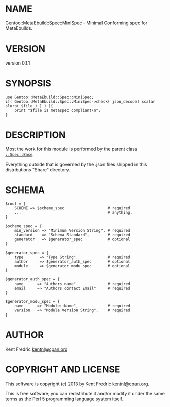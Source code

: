 # NAME

Gentoo::MetaEbuild::Spec::MiniSpec - Minimal Conforming spec for MetaEbuilds.

# VERSION

version 0.1.1

# SYNOPSIS

    use Gentoo::MetaEbuild::Spec::MiniSpec;
    if( Gentoo::MetaEbuild::Spec::MiniSpec->check( json_decode( scalar slurp( $file ) ) ) ){
        print "$file is metaspec compliant\n";
    }

# DESCRIPTION

Most the work for this module is performed by the parent class [`::Spec::Base`](http://search.cpan.org/perldoc?Gentoo::MetaEbuild::Spec::Base).

Everything outside that is governed by the .json files shipped in this distributions "Share" directory.

# SCHEMA

    $root = {
        SCHEME => $scheme_spec                   # required
        ...                                      # anything.
    }

    $scheme_spec = {
        min_version => "Minimum Version String", # required
        standard    => "Schema Standard",        # required
        generator   => $generator_spec           # optional
    }

    $generator_spec = {
        type       => "Type String",             # required
        author     => $generator_auth_spec       # optional
        module     => $generator_modu_spec       # optional
    }

    $generator_auth_spec = {
        name      => "Authors name"              # required
        email     => "Authors contact Email"     # required
    }

    $generator_modu_spec = {
        name      => "Module::Name",             # required
        version   => "Module Version String",    # required
    }

# AUTHOR

Kent Fredric <kentnl@cpan.org>

# COPYRIGHT AND LICENSE

This software is copyright (c) 2013 by Kent Fredric <kentnl@cpan.org>.

This is free software; you can redistribute it and/or modify it under
the same terms as the Perl 5 programming language system itself.
